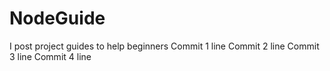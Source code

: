 # NodeGuide
I post project guides to help beginners
Commit 1 line
Commit 2 line
Commit 3 line
Commit 4 line
